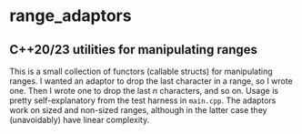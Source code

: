 # range_adaptors

## C++20/23 utilities for manipulating ranges

This is a small collection of functors (callable structs) for manipulating ranges. I wanted an adaptor to drop the last character in a range, so I wrote one. Then I wrote one to drop the last _n_ characters, and so on. Usage is pretty self-explanatory from the test harness in `main.cpp`. The adaptors work on sized and non-sized ranges, although in the latter case they (unavoidably) have linear complexity.
